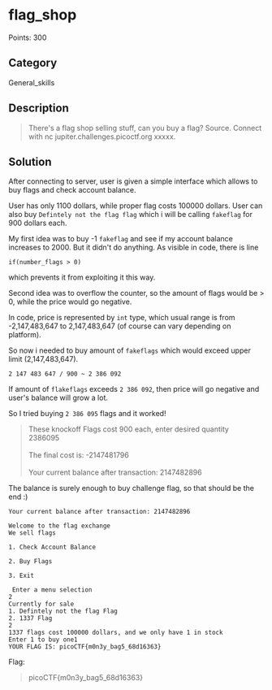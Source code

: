 # flag_shop

Points: 300

## Category

General_skills

## Description
>There's a flag shop selling stuff, can you buy a flag? Source. Connect with nc jupiter.challenges.picoctf.org xxxxx.

## Solution
After connecting to server, user is given a simple interface which allows to buy flags and check account balance.

User has only 1100 dollars, while proper flag costs 100000 dollars. User can also buy `Defintely not the flag flag` which i will be calling `fakeflag` for 900 dollars each.

My first idea was to buy -1 `fakeflag` and see if my account balance increases to 2000. But it didn't do anything.
As visible in code, there is line
```
if(number_flags > 0)
```
which prevents it from exploiting it this way.

Second idea was to overflow the counter, so the amount of flags would be > 0, while the price would go negative.

In code, price is represented by `int` type, which usual range is from -2,147,483,647 to 2,147,483,647 (of course can vary depending on platform). 

So now i needed to buy amount of `fakeflags` which would exceed upper limit (2,147,483,647).

```
2 147 483 647 / 900 ~ 2 386 092
```

If amount of `flakeflags` exceeds `2 386 092`, then price will go negative and user's balance will grow a lot.

So I tried buying `2 386 095` flags and it worked!

>These knockoff Flags cost 900 each, enter desired quantity\
2386095\
\
The final cost is: -2147481796\
\
Your current balance after transaction: 2147482896

The balance is surely enough to buy challenge flag, so that should be the end :)

```
Your current balance after transaction: 2147482896

Welcome to the flag exchange
We sell flags

1. Check Account Balance

2. Buy Flags

3. Exit

 Enter a menu selection
2
Currently for sale
1. Defintely not the flag Flag
2. 1337 Flag
2
1337 flags cost 100000 dollars, and we only have 1 in stock
Enter 1 to buy one1
YOUR FLAG IS: picoCTF{m0n3y_bag5_68d16363}
```

Flag:
>picoCTF{m0n3y_bag5_68d16363}

